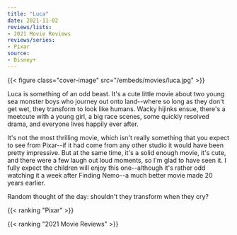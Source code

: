 ```yaml
---
title: "Luca"
date: 2021-11-02
reviews/lists:
- 2021 Movie Reviews
reviews/series:
- Pixar
source: 
- Disney+
---
```

{{< figure class="cover-image" src="/embeds/movies/luca.jpg" >}}

Luca is something of an odd beast. It's a cute little movie about two young sea monster boys who journey out onto land--where so long as they don't get wet, they transform to look like humans. Wacky hijinks ensue, there's a meetcute with a young girl, a big race scenes, some quickly resolved drama, and everyone lives happily ever after.

It's not the most thrilling movie, which isn't really something that you expect to see from Pixar--if it had come from any other studio it would have been pretty impressive. But at the same time, it's a solid enough movie, it's cute, and there were a few laugh out loud moments, so I'm glad to have seen it. I fully expect the children will enjoy this one--although it's rather odd watching it a week after Finding Nemo--a much better movie made 20 years earlier. 

Random thought of the day: shouldn't they transform when they cry?

{{< ranking "Pixar" >}}

{{< ranking "2021 Movie Reviews" >}}
